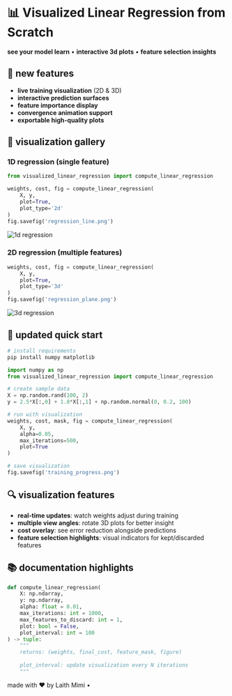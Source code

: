 # 📊 Visualized Linear Regression from Scratch

**see your model learn** • **interactive 3d plots** • **feature selection insights**

## 🌟 new features
- **live training visualization** (2D & 3D)
- **interactive prediction surfaces**
- **feature importance display**
- **convergence animation support**
- **exportable high-quality plots**

## 🎨 visualization gallery
### 1D regression (single feature)
```python
from visualized_linear_regression import compute_linear_regression

weights, cost, fig = compute_linear_regression(
    X, y,
    plot=True,
    plot_type='2d'
)
fig.savefig('regression_line.png')
```
![1d regression](https://matplotlib.org/stable/_images/sphx_glr_scatter_001.png)

### 2D regression (multiple features)
```python
weights, cost, fig = compute_linear_regression(
    X, y,
    plot=True,
    plot_type='3d'
)
fig.savefig('regression_plane.png') 
```
![3d regression](https://matplotlib.org/stable/_images/sphx_glr_scatter3d_001.png)

## 🚀 updated quick start
```bash
# install requirements
pip install numpy matplotlib
```

```python
import numpy as np
from visualized_linear_regression import compute_linear_regression

# create sample data
X = np.random.rand(100, 2)
y = 2.5*X[:,0] + 1.8*X[:,1] + np.random.normal(0, 0.2, 100)

# run with visualization
weights, cost, mask, fig = compute_linear_regression(
    X, y,
    alpha=0.05,
    max_iterations=500,
    plot=True
)

# save visualization
fig.savefig('training_progress.png')
```

## 🔍 visualization features
- **real-time updates**: watch weights adjust during training
- **multiple view angles**: rotate 3D plots for better insight
- **cost overlay**: see error reduction alongside predictions
- **feature selection highlights**: visual indicators for kept/discarded features

## 📚 documentation highlights
```python
def compute_linear_regression(
    X: np.ndarray,
    y: np.ndarray,
    alpha: float = 0.01,
    max_iterations: int = 1000,
    max_features_to_discard: int = 1,
    plot: bool = False,
    plot_interval: int = 100
) -> tuple:
    """
    returns: (weights, final_cost, feature_mask, figure)
    
    plot_interval: update visualization every N iterations
    """
```


made with ❤️ by Laith Mimi • 
